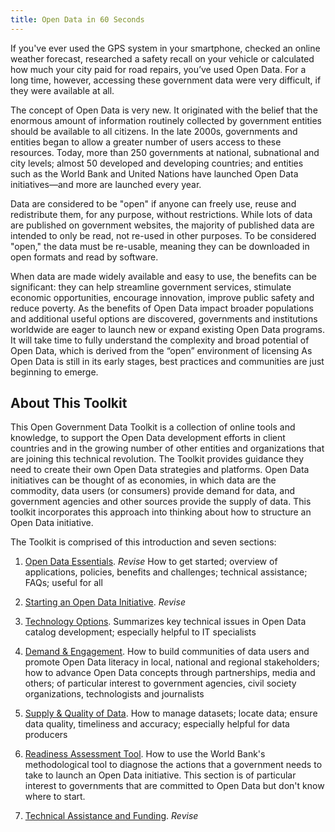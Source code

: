 ```yaml
---
title: Open Data in 60 Seconds
---
```


If you've ever used the GPS system in your smartphone, checked an online weather forecast, researched a safety recall on
your vehicle or calculated how much your city paid for road repairs, you’ve used Open Data. For a long time, however,
accessing these government data were very difficult, if they were available at all.

The concept of Open Data is very new. It originated with the belief that the enormous amount of information routinely collected by
government entities should be available to all citizens. In the late 2000s, governments and entities
began to allow a greater number of users access to these resources. Today, more than 250 governments at national,
subnational and city levels; almost 50 developed and developing countries; and entities such as the World Bank and
United Nations have launched Open Data initiatives—and more are launched every year.

Data are considered to be "open" if anyone can freely use, reuse and redistribute them, for any purpose, without
restrictions. While lots of data are published on government websites, the majority of published data are intended to
only be read, not re-used in other purposes. To be considered "open," the data must be re-usable, meaning they can be
downloaded in open formats and read by software.

When data are made widely available and easy to use, the benefits can
be significant: they  can help streamline government services, stimulate economic opportunities, encourage innovation,
improve public safety and reduce poverty.
As the benefits of Open Data impact broader populations and additional useful options are discovered, governments and
institutions worldwide are eager to launch new or expand existing Open Data programs. It will take time to fully
understand the complexity and broad potential of Open Data, which is derived from the “open” environment of licensing
As Open Data is still in its early stages, best practices and communities are just beginning to emerge.

## About This Toolkit

This Open Government Data Toolkit is a collection of online tools and knowledge, to support
the Open Data development efforts in client countries and in the growing number of other entities and organizations that
are joining this technical revolution. The Toolkit provides guidance they need to create their own Open Data strategies
and platforms. Open Data initiatives can be thought of as economies, in which data are the commodity, data users
(or consumers) provide demand for data, and government agencies and other sources provide the supply of data. This
toolkit incorporates this approach into thinking about how to structure an Open Data initiative.


The Toolkit is comprised of this introduction and seven sections:

1. [Open Data Essentials](essentials.html). *Revise* How to get started; overview of applications, policies, benefits and challenges; technical assistance; FAQs; useful for all

2. [Starting an Open Data Initiative](starting.html). *Revise*

3. [Technology Options](technology.html). Summarizes key technical issues in Open Data catalog development; especially helpful to IT specialists

4. [Demand & Engagement](demand.html). How to build communities of data users and promote Open Data literacy in local,
national and regional stakeholders; how to advance Open Data concepts through partnerships, media and others; of
particular interest to government agencies, civil society organizations, technologists and journalists

5. [Supply & Quality of Data](supply.html). How to manage datasets; locate data; ensure data quality, timeliness and accuracy; especially helpful for data producers

6. [Readiness Assessment Tool](odra.html). How to use the World Bank's methodological tool to diagnose the actions that a
government needs to take to launch an Open Data initiative. This section is of particular interest to governments that
are committed to Open Data but don't know where to start.

7. [Technical Assistance and Funding](technical-assistance.html). *Revise*
